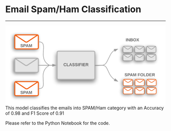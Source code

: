  # Email Spam/Ham Classification 
---------

<img src="https://raw.githubusercontent.com/deepankarkotnala/Email-Spam-Ham-Classifier-NLP/master/images/email_spam_ham.png"  width="900" align="left"/>

This model classifies the emails into SPAM/Ham category with an Accuracy of 0.98 and F1 Score of 0.91

Please refer to the Python Notebook for the code.
